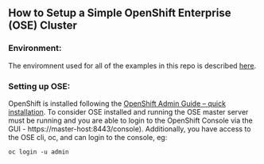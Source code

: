## How to Setup a Simple OpenShift Enterprise (OSE) Cluster

### Environment:
The enviromnent used for all of the examples in this repo is described [here](../ENV.md).

### Setting up OSE:
OpenShift is installed following the [OpenShift Admin Guide – quick installation](https://docs.openshift.com/enterprise/3.0/admin_guide/install/quick_install.html). To consider OSE installed and running the OSE master server must be running and you are able to login to the OpenShift Console via the GUI - https://master-host:8443/console). Additionally, you have access to the OSE cli, oc, and can login to the console, eg:

```
oc login -u admin
```
